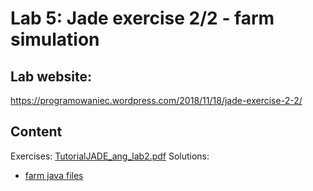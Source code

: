 # Lab 5: Jade exercise 2/2 - farm simulation

## Lab website:
<https://programowaniec.wordpress.com/2018/11/18/jade-exercise-2-2/> 

## Content
Exercises: [TutorialJADE_ang_lab2.pdf](TutorialJADE_ang_lab2.pdf)
Solutions:
  - [farm java files](JADE%20-%20exercise_students_2/src/kis/sspd/jade/farm)
